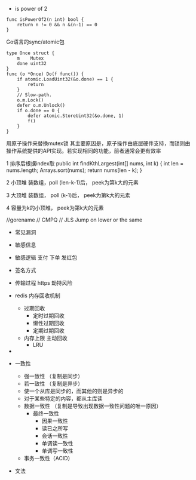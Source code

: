 + is power of 2
```
func isPowerOf2(n int) bool {
    return n != 0 && n &(n-1) == 0
}

```
Go语言的sync/atomic包

```
type Once struct {
    m    Mutex
    done uint32
}
func (o *Once) Do(f func()) {
    if atomic.LoadUint32(&o.done) == 1 {
        return
    }
    // Slow-path.
    o.m.Lock()
    defer o.m.Unlock()
    if o.done == 0 {
        defer atomic.StoreUint32(&o.done, 1)
        f()
    }
}
```

用原子操作来替换mutex锁
其主要原因是，原子操作由底层硬件支持，而锁则由操作系统提供的API实现。若实现相同的功能，前者通常会更有效率



1 排序后根据index取
public int findKthLargest(int[] nums, int k) {
        int len = nums.length;
        Arrays.sort(nums);
        return nums[len - k];
}

2 小顶堆 装数组，poll (len-k-1)后， peek为第k大的元素

3 大顶堆 装数组， poll (k-1)后， peek为第k大的元素

4 容量为k的小顶堆， peek为第k大的元素

//gorename
// CMPQ
// JLS Jump on lower or the same


+ 常见漏洞
+ 敏感信息
+ 敏感逻辑 支付 下单 发红包
+ 签名方式 
+ 传输过程 https 劫持风险
+ redis 内存回收机制
	+ 过期回收
		+ 定时过期回收
		+ 懒性过期回收
		+ 定期过期回收
	+ 内存上限 主动回收
		+ LRU
+ 

+ 一致性 
    + 强一致性 （复制是同步）
    + 若一致性  （复制是异步）
    + 使一个从库是同步的，而其他的则是异步的 
    + 对于某些特定的内容，都从主库读
    + 数据一致性 （复制是导致出现数据一致性问题的唯一原因）
        + 最终一致性
            + 因果一致性
            + 读已之所写
            + 会话一致性
            + 单调读一致性
            + 单调写一致性
    + 事务一致性（ACID）

+ 文法